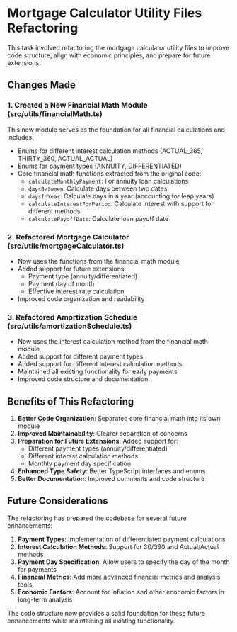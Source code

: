 # Mortgage Calculator Utility Files Refactoring

This task involved refactoring the mortgage calculator utility files to improve code structure, align with economic principles, and prepare for future extensions.

## Changes Made

### 1. Created a New Financial Math Module (src/utils/financialMath.ts)

This new module serves as the foundation for all financial calculations and includes:

- Enums for different interest calculation methods (ACTUAL_365, THIRTY_360, ACTUAL_ACTUAL)
- Enums for payment types (ANNUITY, DIFFERENTIATED)
- Core financial math functions extracted from the original code:
  - `calculateMonthlyPayment`: For annuity loan calculations
  - `daysBetween`: Calculate days between two dates
  - `daysInYear`: Calculate days in a year (accounting for leap years)
  - `calculateInterestForPeriod`: Calculate interest with support for different methods
  - `calculatePayoffDate`: Calculate loan payoff date

### 2. Refactored Mortgage Calculator (src/utils/mortgageCalculator.ts)

- Now uses the functions from the financial math module
- Added support for future extensions:
  - Payment type (annuity/differentiated)
  - Payment day of month
  - Effective interest rate calculation
- Improved code organization and readability

### 3. Refactored Amortization Schedule (src/utils/amortizationSchedule.ts)

- Now uses the interest calculation method from the financial math module
- Added support for different payment types
- Added support for different interest calculation methods
- Maintained all existing functionality for early payments
- Improved code structure and documentation

## Benefits of This Refactoring

1. **Better Code Organization**: Separated core financial math into its own module
2. **Improved Maintainability**: Clearer separation of concerns
3. **Preparation for Future Extensions**: Added support for:
   - Different payment types (annuity/differentiated)
   - Different interest calculation methods
   - Monthly payment day specification
4. **Enhanced Type Safety**: Better TypeScript interfaces and enums
5. **Better Documentation**: Improved comments and code structure

## Future Considerations

The refactoring has prepared the codebase for several future enhancements:

1. **Payment Types**: Implementation of differentiated payment calculations
2. **Interest Calculation Methods**: Support for 30/360 and Actual/Actual methods
3. **Payment Day Specification**: Allow users to specify the day of the month for payments
4. **Financial Metrics**: Add more advanced financial metrics and analysis tools
5. **Economic Factors**: Account for inflation and other economic factors in long-term analysis

The code structure now provides a solid foundation for these future enhancements while maintaining all existing functionality.

